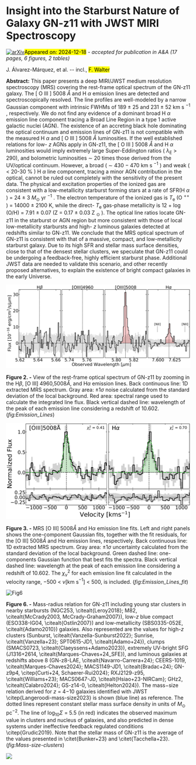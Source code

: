 <div class="macros" style="visibility:hidden;">
$\newcommand{\ensuremath}{}$
$\newcommand{\xspace}{}$
$\newcommand{\object}[1]{\texttt{#1}}$
$\newcommand{\farcs}{{.}''}$
$\newcommand{\farcm}{{.}'}$
$\newcommand{\arcsec}{''}$
$\newcommand{\arcmin}{'}$
$\newcommand{\ion}[2]{#1#2}$
$\newcommand{\textsc}[1]{\textrm{#1}}$
$\newcommand{\hl}[1]{\textrm{#1}}$
$\newcommand{\footnote}[1]{}$
$\newcommand{\arcs}{\arcsec\xspace}$
$\newcommand{\CII}{[\ion{C}{II}]158\mum}$
$\newcommand{\Ha}{\mathrm{H}\alpha\xspace}$
$\newcommand{\Hb}{\mathrm{H}\beta\xspace}$
$\newcommand{\Hg}{\mathrm{H}\gamma\xspace}$
$\newcommand{\Hd}{\mathrm{H}\delta\xspace}$
$\newcommand{\OIIlines}{[\mathrm{O}\textsc{ii}] \lambda\lambda 3727,3730\xspace}$
$\newcommand{\NeIII}{[\mathrm{Ne}\textsc{iii}] \lambda 3869\xspace}$
$\newcommand{\OIIIb}{[\mathrm{O}\textsc{iii}] \lambda 5008\xspace}$
$\newcommand{\OIIITe}{[\mathrm{O}\textsc{iii}] \lambda 4364\xspace}$
$\newcommand{\oddpm}[2]{\raisebox{0.5ex}{\tiny\substack{+#1 \ -#2}}}$</div>



<div id="title">

# Insight into the Starburst Nature of Galaxy GN-z11 with JWST MIRI Spectroscopy

</div>
<div id="comments">

[![arXiv](https://img.shields.io/badge/arXiv-2412.12826-b31b1b.svg)](https://arxiv.org/abs/2412.12826)<mark>Appeared on: 2024-12-18</mark> -  _accepted for publication in A&A (17 pages, 6 figures, 2 tables)_

</div>
<div id="authors">

J. Álvarez-Márquez, et al. -- incl., <mark>F. Walter</mark>

</div>
<div id="abstract">

**Abstract:** This paper presents a deep MIRI/JWST medium resolution spectroscopy (MRS) covering the rest-frame optical spectrum of the GN-z11 galaxy. The [ O III ] 5008 $Å$ and H $\alpha$ emission lines are detected and spectroscopically resolved. The line profiles are well-modeled by a narrow Gaussian component with intrinsic FWHMs of 189 $\pm$ 25 and 231 $\pm$ 52 km s $^{-1}$ , respectively. We do not find any evidence of a dominant broad H $\alpha$ emission line component tracing a Broad Line Region in a type 1 active galactic nuclei (AGN). The existence of an accreting black hole dominating the optical continuum and emission lines of GN-z11 is  not compatible with the measured H $\alpha$ and [ O III ] 5008 $Å$ luminosities. If the well established relations for low- $z$ AGNs apply in GN-z11, the [ O III ] 5008 $Å$ and H $\alpha$ luminosities would imply extremely large Super-Eddington ratios ( $\lambda_{\mathrm{E}}$ $>$ 290), and bolometric luminosities $\sim$ 20 times those derived from the UV/optical continuum. However, a broad ( $\sim$ 430 $-$ 470 km s $^{-1}$ ) and weak ( $<$ 20-30 \% ) H $\alpha$ line component, tracing a minor AGN contribution in the optical, cannot be ruled out completely with the sensitivity of the present data. The physical and excitation properties of the ionized gas are consistent with a low-metallicity starburst forming stars at a rate of SFR(H $\alpha$ ) $=$ 24 $\pm$ 3 $M_{\odot}$ yr $^{-1}$ . The electron temperature of the ionized gas is $T_{\mathrm{e}}$ (O $^{++}$ ) $=$ 14000 $\pm$ 2100 K, while the direct- $T_{\mathrm{e}}$ gas-phase metallicity is 12 $+$ $\log$ (O/H) $=$ 7.91 $\pm$ 0.07 (Z = 0.17 $\pm$ 0.03 Z $_{\odot}$ ). The optical line ratios locate GN-z11 in the starburst or AGN region but more consistent with those of local low-metallicity starbursts and high- $z$ luminous galaxies detected at redshifts similar to GN-z11. We conclude that the MRS optical spectrum of GN-z11 is consistent with that of a massive, compact, and low-metallicity starburst galaxy. Due to its high SFR and stellar mass surface densities, close to that of the densest stellar clusters, we speculate that GN-z11 could be undergoing a feedback-free, highly efficient starburst phase. Additional JWST data are needed to validate this scenario, and other recently proposed alternatives, to explain the existence of bright compact galaxies in the early Universe.

</div>

<div id="div_fig1">

<img src="tmp_2412.12826/./Emission_line_plot_newcal.png" alt="Fig2" width="100%"/>

**Figure 2. -** View of the rest-frame optical spectrum of GN-z11 by zooming in the H$\beta$, [O III] 4960,5008$Å$, and H$\alpha$ emission lines. Back continuous line: 1D extracted MRS spectrum. Gray area: $\pm1\sigma$ noise calculated from the standard deviation of the local background. Red area: spectral range used to calculate the integrated line flux. Black vertical dashed line: wavelength of the peak of each emission line considering a redshift of 10.602. (*fig:Emission_Lines*)

</div>
<div id="div_fig2">

<img src="tmp_2412.12826/./Emission_line_fit_plot_1comp_newcal.png" alt="Fig3" width="100%"/>

**Figure 3. -** MRS [O III] 5008$Å$ and H$\alpha$ emission line fits. Left and right panels shows the one-component Gaussian fits, together with the fit residuals, for the [O III] 5008$Å$ and H$\alpha$ emission lines, respectively. Back continuous line: 1D extracted MRS spectrum. Gray area: $\pm1\sigma$ uncertainty calculated from the standard deviation of the local background. Green dashed line: one-components Gaussian function that best fits the spectra. Black vertical dashed line: wavelength at the peak of each emission line considering a redshift of 10.602. The $\chi_{\nu}^{2}$ for each emission line fit calculated in the velocity range, $-$500 < $v$[km s$^{-1}$] < 500, is included. (*fig:Emission_Lines_fit*)

</div>
<div id="div_fig3">

<img src="tmp_2412.12826/./M_R_newcal.png" alt="Fig6" width="100%"/>

**Figure 6. -** Mass-radius relation for GN-z11 including young star clusters in nearby starbursts (NGC253,  \citealt{Leroy2018}; M82, \citealt{McCrady2003, McCrady-Graham2007}), low-$z$ blue compact (ESO338-IG04, \citealt{Ostlin2007}) and low-metallicity (SBS0335-052E, \citealt{Adamo2010}) galaxies.
      Also represented are the values for high-$z$ clusters (Sunburst, \citealt{Vanzella-Sunburst2022}; Sunrise, \citealt{Vanzella+23}; SPT0615-JD1, \citealt{Adamo+24}), clumps (SMACS0723, \citealt{Claeyssens+Adamo2023}), extremely UV-bright SFG (J1316+2614, \citealt{Marques-Chaves+24_SFE}), and luminous galaxies at redshifts above 8 (GN-z8-LAE, \citealt{Navarro-Carrera+24}; CEERS-1019, \citealt{Marques-Chaves2024}; MACS1149-JD1, \citealt{Bradac+24}; GN-z9p4, \citep{Curti+24, Schaerer-Rui2024}; RXJ2129-z95, \citealt{Williams+23}; MACS0647-JD, \citealt{Hsiao+23-NIRCam}; GHz2, \citealt{Calabro2024}; GS-z14-0, \citealt{Helton2024}). The mass$-$size relation derived for $z$ = 4$-$10 galaxies identified with JWST \citep{Langeroodi-mass-size2023} is shown (blue line) as reference. The dotted lines represent constant stellar mass surface density in units of $M_{\odot}$ pc$^{-2}$. The line of log$_{10}\Sigma$ = 5.5 (in red) indicates the observed maximum value in clusters and nucleus of galaxies, and also predicted in dense systems under ineffective feedback regulated conditions \citep{Grudic2019}. Note that the stellar mass of GN-z11 is the average of the values presented in \citet{Bunker+23} and \citet{Tacchella+23}. (*fig:Mass-size-clusters*)

</div><div id="qrcode"><img src=https://api.qrserver.com/v1/create-qr-code/?size=100x100&data="https://arxiv.org/abs/2412.12826"></div>